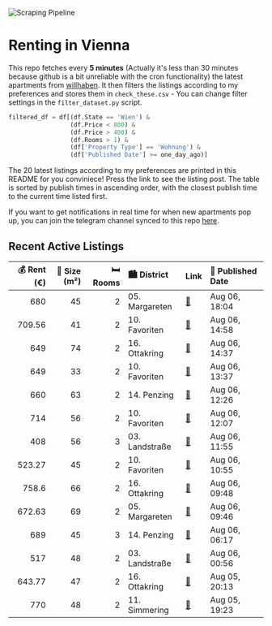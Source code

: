 ![Scraping Pipeline](https://github.com/AthomsG/renting-in-vienna/actions/workflows/run_pipeline.yml/badge.svg)


# Renting in Vienna

This repo fetches every **5 minutes** (Actually it's less than 30 minutes because github is a bit unreliable with the cron functionality) the latest apartments from [willhaben](https://www.willhaben.at/).
It then filters the listings according to my preferences and stores them in `check_these.csv` - You can change filter settings in the `filter_dataset.py` script.

```python
filtered_df = df[(df.State == 'Wien') & 
                 (df.Price < 800) &
                 (df.Price > 400) &
                 (df.Rooms > 1) &
                 (df['Property Type'] == 'Wohnung') &
                 (df['Published Date'] >= one_day_ago)]
```

The 20 latest listings according to my preferences are printed in this README for you conviniece! Press the link to see the listing post.
The table is sorted by publish times in ascending order, with the closest publish time to the current time listed first.

If you want to get notifications in real time for when new apartments pop up, you can join the telegram channel synced to this repo [here](https://t.me/+1HPAYOf5BSsyNTlk).

## Recent Active Listings

|   💰 Rent (€) |   📏 Size (m²) |   🛏️ Rooms | 🏙️ District    | Link                                                                                                                                                                                                                                                              | 📅 Published Date   |
|-------------:|--------------:|-----------:|:---------------|:------------------------------------------------------------------------------------------------------------------------------------------------------------------------------------------------------------------------------------------------------------------|:-------------------|
|       680    |            45 |          2 | 05. Margareten | [🔗](https://www.willhaben.at/iad/immobilien/d/mietwohnungen/wien/wien-1050-margareten/student:-innen-zur-untermiete-gesucht-%28nur-1-person%29-1862522028/)                                                                                                       | Aug 06, 18:04      |
|       709.56 |            41 |          2 | 10. Favoriten  | [🔗](https://www.willhaben.at/iad/immobilien/d/mietwohnungen/wien/wien-1100-favoriten/hofseitige-2-zimmer-wohnung-%7C-n%C3%A4chst-reumannplatz-%7C-mit-gemeinschafts-dachterrasse-1817314808/)                                                                     | Aug 06, 14:58      |
|       649    |            74 |          2 | 16. Ottakring  | [🔗](https://www.willhaben.at/iad/immobilien/d/mietwohnungen/wien/wien-1160-ottakring/2-zimmer-wohnhit-wg-tauglich-provisionsfrei-gute-lage-1409967891/)                                                                                                           | Aug 06, 14:37      |
|       649    |            33 |          2 | 10. Favoriten  | [🔗](https://www.willhaben.at/iad/immobilien/d/mietwohnungen/wien/wien-1100-favoriten/ab-15.08.---1100-wien---ansprechende-neubau-singlewohnung-inkl.-k%C3%BCchenzeile-mit-balkon-1638962527/)                                                                     | Aug 06, 13:37      |
|       660    |            63 |          2 | 14. Penzing    | [🔗](https://www.willhaben.at/iad/immobilien/d/mietwohnungen/wien/wien-1140-penzing/gem%C3%BCtliche-2-zimmer-wohnung-nahe-auhofcenter-mit-gartenben%C3%BCtzung-ab-sofort-1850160120/)                                                                              | Aug 06, 12:26      |
|       714    |            56 |          2 | 10. Favoriten  | [🔗](https://www.willhaben.at/iad/immobilien/d/mietwohnungen/wien/wien-1100-favoriten/charmantes-2-zimmer-apartment-in-wien-favoriten-1004056149/)                                                                                                                 | Aug 06, 12:07      |
|       408    |            56 |          3 | 03. Landstraße | [🔗](https://www.willhaben.at/iad/immobilien/d/mietwohnungen/wien/wien-1030-landstra%C3%9Fe/wiener-wohnen-direktvergabe-vormerkschein-29.04.2024-3-zimmer-886363684/)                                                                                              | Aug 06, 11:55      |
|       523.27 |            45 |          2 | 10. Favoriten  | [🔗](https://www.willhaben.at/iad/immobilien/d/mietwohnungen/wien/wien-1100-favoriten/unbefristete-miete:-2-zimmer-altbau-in-hoflage-1685389604/)                                                                                                                  | Aug 06, 10:55      |
|       758.6  |            66 |          2 | 16. Ottakring  | [🔗](https://www.willhaben.at/iad/immobilien/d/mietwohnungen/wien/wien-1160-ottakring/studentenhit%21-ruhige-und-helle-2-zimmer-wohnung-965110865/)                                                                                                                | Aug 06, 09:48      |
|       672.63 |            69 |          2 | 05. Margareten | [🔗](https://www.willhaben.at/iad/immobilien/d/mietwohnungen/wien/wien-1050-margareten/sch%C3%B6ne-2-zimmer-gemeindewohnung-in-1050-wien-/-ideal-als-2er-wg-%28wiener-wohnticket-vor-stichtag-30.06.2025-n%C3%B6tig%21%29-1725248488/)                             | Aug 06, 09:46      |
|       689    |            45 |          3 | 14. Penzing    | [🔗](https://www.willhaben.at/iad/immobilien/d/mietwohnungen/wien/wien-1140-penzing/3-zimmerwohnung-2012154494/)                                                                                                                                                   | Aug 06, 06:17      |
|       517    |            48 |          2 | 03. Landstraße | [🔗](https://www.willhaben.at/iad/immobilien/d/mietwohnungen/wien/wien-1030-landstra%C3%9Fe/gemeindewohnung---vormerkschein-30.05.2025---top-lage---03.-bezirk---wiener-wohnen-/-wiener-wohnticket---billig---4250%E2%82%AC-abl%C3%B6se---bezugsfertig-944922347/) | Aug 06, 00:56      |
|       643.77 |            47 |          2 | 16. Ottakring  | [🔗](https://www.willhaben.at/iad/immobilien/d/mietwohnungen/wien/wien-1160-ottakring/sch%C3%B6ne-gem%C3%BCtliche-wohnung-in-wien-ottakring---top-zustand-1929052702/)                                                                                             | Aug 05, 20:13      |
|       770    |            48 |          2 | 11. Simmering  | [🔗](https://www.willhaben.at/iad/immobilien/d/mietwohnungen/wien/wien-1110-simmering/49m2-im-ruhigen-teil-simmerings-1632409426/)                                                                                                                                 | Aug 05, 19:23      |

